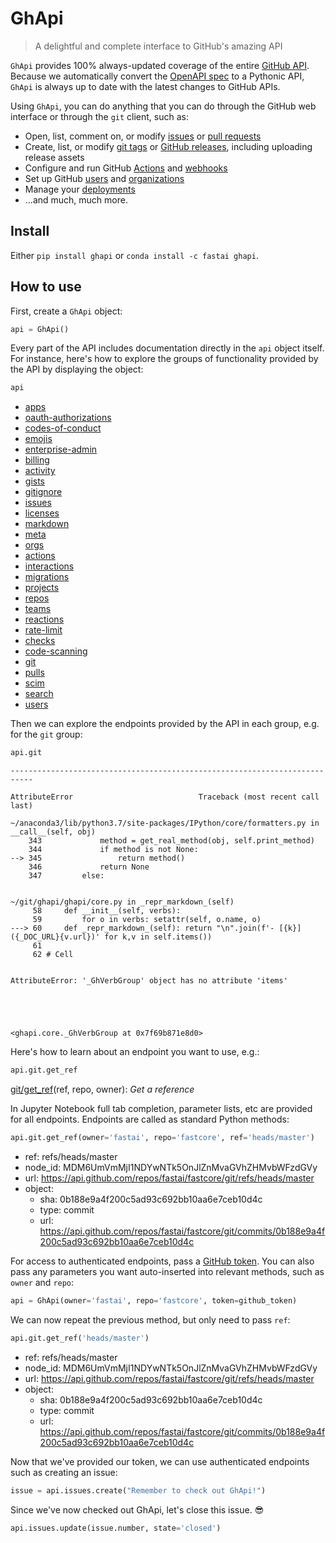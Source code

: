 # GhApi
> A delightful and complete interface to GitHub's amazing API


`GhApi` provides 100% always-updated coverage of the entire [GitHub API](https://docs.github.com/en/free-pro-team@latest/rest). Because we automatically convert the [OpenAPI spec](https://docs.github.com/en/free-pro-team@latest/rest/overview/openapi-description) to a Pythonic API, `GhApi` is always up to date with the latest changes to GitHub APIs.

Using `GhApi`, you can do anything that you can do through the GitHub web interface or through the `git` client, such as:

- Open, list, comment on, or modify [issues](https://guides.github.com/features/issues/) or [pull requests](https://docs.github.com/en/free-pro-team@latest/github/collaborating-with-issues-and-pull-requests/about-pull-requests)
- Create, list, or modify [git tags](https://git-scm.com/book/en/v2/Git-Basics-Tagging) or [GitHub releases](https://docs.github.com/en/free-pro-team@latest/github/administering-a-repository/managing-releases-in-a-repository), including uploading release assets
- Configure and run GitHub [Actions](https://github.com/features/actions) and [webhooks](https://docs.github.com/en/free-pro-team@latest/developers/webhooks-and-events/about-webhooks)
- Set up GitHub [users](https://docs.github.com/en/free-pro-team@latest/rest/reference/users) and [organizations](https://docs.github.com/en/free-pro-team@latest/github/setting-up-and-managing-organizations-and-teams/about-organizations)
- Manage your [deployments](https://docs.github.com/en/free-pro-team@latest/rest/guides/delivering-deployments)
- ...and much, much more.

## Install

Either `pip install ghapi` or `conda install -c fastai ghapi`.

## How to use

First, create a `GhApi` object:

```python
api = GhApi()
```

Every part of the API includes documentation directly in the `api` object itself. For instance, here's how to explore the groups of functionality provided by the API by displaying the object:

```python
api
```




- [apps](https://docs.github.com/en/free-pro-team@latest/rest/reference/apps)
- [oauth-authorizations](https://docs.github.com/en/free-pro-team@latest/rest/reference/oauth-authorizations)
- [codes-of-conduct](https://docs.github.com/en/free-pro-team@latest/rest/reference/codes-of-conduct)
- [emojis](https://docs.github.com/en/free-pro-team@latest/rest/reference/emojis)
- [enterprise-admin](https://docs.github.com/en/free-pro-team@latest/rest/reference/enterprise-admin)
- [billing](https://docs.github.com/en/free-pro-team@latest/rest/reference/billing)
- [activity](https://docs.github.com/en/free-pro-team@latest/rest/reference/activity)
- [gists](https://docs.github.com/en/free-pro-team@latest/rest/reference/gists)
- [gitignore](https://docs.github.com/en/free-pro-team@latest/rest/reference/gitignore)
- [issues](https://docs.github.com/en/free-pro-team@latest/rest/reference/issues)
- [licenses](https://docs.github.com/en/free-pro-team@latest/rest/reference/licenses)
- [markdown](https://docs.github.com/en/free-pro-team@latest/rest/reference/markdown)
- [meta](https://docs.github.com/en/free-pro-team@latest/rest/reference/meta)
- [orgs](https://docs.github.com/en/free-pro-team@latest/rest/reference/orgs)
- [actions](https://docs.github.com/en/free-pro-team@latest/rest/reference/actions)
- [interactions](https://docs.github.com/en/free-pro-team@latest/rest/reference/interactions)
- [migrations](https://docs.github.com/en/free-pro-team@latest/rest/reference/migrations)
- [projects](https://docs.github.com/en/free-pro-team@latest/rest/reference/projects)
- [repos](https://docs.github.com/en/free-pro-team@latest/rest/reference/repos)
- [teams](https://docs.github.com/en/free-pro-team@latest/rest/reference/teams)
- [reactions](https://docs.github.com/en/free-pro-team@latest/rest/reference/reactions)
- [rate-limit](https://docs.github.com/en/free-pro-team@latest/rest/reference/rate-limit)
- [checks](https://docs.github.com/en/free-pro-team@latest/rest/reference/checks)
- [code-scanning](https://docs.github.com/en/free-pro-team@latest/rest/reference/code-scanning)
- [git](https://docs.github.com/en/free-pro-team@latest/rest/reference/git)
- [pulls](https://docs.github.com/en/free-pro-team@latest/rest/reference/pulls)
- [scim](https://docs.github.com/en/free-pro-team@latest/rest/reference/scim)
- [search](https://docs.github.com/en/free-pro-team@latest/rest/reference/search)
- [users](https://docs.github.com/en/free-pro-team@latest/rest/reference/users)



Then we can explore the endpoints provided by the API in each group, e.g. for the `git` group:

```python
api.git
```


    ---------------------------------------------------------------------------

    AttributeError                            Traceback (most recent call last)

    ~/anaconda3/lib/python3.7/site-packages/IPython/core/formatters.py in __call__(self, obj)
        343             method = get_real_method(obj, self.print_method)
        344             if method is not None:
    --> 345                 return method()
        346             return None
        347         else:


    ~/git/ghapi/ghapi/core.py in _repr_markdown_(self)
         58     def __init__(self, verbs):
         59         for o in verbs: setattr(self, o.name, o)
    ---> 60     def _repr_markdown_(self): return "\n".join(f'- [{k}]({_DOC_URL}{v.url})' for k,v in self.items())
         61 
         62 # Cell


    AttributeError: '_GhVerbGroup' object has no attribute 'items'





    <ghapi.core._GhVerbGroup at 0x7f69b871e8d0>



Here's how to learn about an endpoint you want to use, e.g.:

```python
api.git.get_ref
```




[git/get_ref](https://docs.github.com/rest/reference/git#get-a-reference)(ref, repo, owner): *Get a reference*



In Jupyter Notebook full tab completion, parameter lists, etc are provided for all endpoints. Endpoints are called as standard Python methods:

```python
api.git.get_ref(owner='fastai', repo='fastcore', ref='heads/master')
```




- ref: refs/heads/master
- node_id: MDM6UmVmMjI1NDYwNTk5OnJlZnMvaGVhZHMvbWFzdGVy
- url: https://api.github.com/repos/fastai/fastcore/git/refs/heads/master
- object: 
  - sha: 0b188e9a4f200c5ad93c692bb10aa6e7ceb10d4c
  - type: commit
  - url: https://api.github.com/repos/fastai/fastcore/git/commits/0b188e9a4f200c5ad93c692bb10aa6e7ceb10d4c



For access to authenticated endpoints, pass a [GitHub token](https://docs.github.com/en/free-pro-team@latest/github/authenticating-to-github/creating-a-personal-access-token). You can also pass any parameters you want auto-inserted into relevant methods, such as `owner` and `repo`:

```python
api = GhApi(owner='fastai', repo='fastcore', token=github_token)
```

We can now repeat the previous method, but only need to pass `ref`:

```python
api.git.get_ref('heads/master')
```




- ref: refs/heads/master
- node_id: MDM6UmVmMjI1NDYwNTk5OnJlZnMvaGVhZHMvbWFzdGVy
- url: https://api.github.com/repos/fastai/fastcore/git/refs/heads/master
- object: 
  - sha: 0b188e9a4f200c5ad93c692bb10aa6e7ceb10d4c
  - type: commit
  - url: https://api.github.com/repos/fastai/fastcore/git/commits/0b188e9a4f200c5ad93c692bb10aa6e7ceb10d4c



Now that we've provided our token, we can use authenticated endpoints such as creating an issue:

```python
issue = api.issues.create("Remember to check out GhApi!")
```

Since we've now checked out GhApi, let's close this issue. 😎

```python
api.issues.update(issue.number, state='closed')
```
